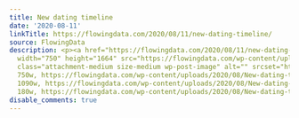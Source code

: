 ```yaml
---
title: New dating timeline
date: '2020-08-11'
linkTitle: https://flowingdata.com/2020/08/11/new-dating-timeline/
source: FlowingData
description: <p><a href="https://flowingdata.com/2020/08/11/new-dating-timeline/"><img
  width="750" height="1664" src="https://flowingdata.com/wp-content/uploads/2020/08/New-dating-timeline-750x1664.jpg"
  class="attachment-medium size-medium wp-post-image" alt="" srcset="https://flowingdata.com/wp-content/uploads/2020/08/New-dating-timeline-750x1664.jpg
  750w, https://flowingdata.com/wp-content/uploads/2020/08/New-dating-timeline-1090x2418.jpg
  1090w, https://flowingdata.com/wp-content/uploads/2020/08/New-dating-timeline-180x400.jpg
  180w, https://flowingdata.com/wp-content/uploads/2020/08/New-dating-timeline-7 ...
disable_comments: true
---
```

<p><a href="https://flowingdata.com/2020/08/11/new-dating-timeline/"><img width="750" height="1664" src="https://flowingdata.com/wp-content/uploads/2020/08/New-dating-timeline-750x1664.jpg" class="attachment-medium size-medium wp-post-image" alt="" srcset="https://flowingdata.com/wp-content/uploads/2020/08/New-dating-timeline-750x1664.jpg 750w, https://flowingdata.com/wp-content/uploads/2020/08/New-dating-timeline-1090x2418.jpg 1090w, https://flowingdata.com/wp-content/uploads/2020/08/New-dating-timeline-180x400.jpg 180w, https://flowingdata.com/wp-content/uploads/2020/08/New-dating-timeline-7 ...
